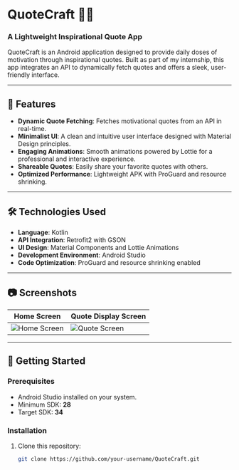 # QuoteCraft 📜✨  
### A Lightweight Inspirational Quote App  

QuoteCraft is an Android application designed to provide daily doses of motivation through inspirational quotes. Built as part of my internship, this app integrates an API to dynamically fetch quotes and offers a sleek, user-friendly interface.  

---

## 🌟 Features  

- **Dynamic Quote Fetching**: Fetches motivational quotes from an API in real-time.  
- **Minimalist UI**: A clean and intuitive user interface designed with Material Design principles.  
- **Engaging Animations**: Smooth animations powered by Lottie for a professional and interactive experience.  
- **Shareable Quotes**: Easily share your favorite quotes with others.  
- **Optimized Performance**: Lightweight APK with ProGuard and resource shrinking.  

---

## 🛠️ Technologies Used  

- **Language**: Kotlin  
- **API Integration**: Retrofit2 with GSON  
- **UI Design**: Material Components and Lottie Animations  
- **Development Environment**: Android Studio  
- **Code Optimization**: ProGuard and resource shrinking enabled  

---

## 📷 Screenshots  

| **Home Screen**            | **Quote Display Screen**      |  
|-----------------------------|-------------------------------|  
| ![Home Screen](path-to-home-screenshot) | ![Quote Screen](path-to-quote-screenshot) |  

---

## 🚀 Getting Started  

### Prerequisites  
- Android Studio installed on your system.  
- Minimum SDK: **28**  
- Target SDK: **34**  

### Installation  
1. Clone this repository:  
   ```bash  
   git clone https://github.com/your-username/QuoteCraft.git  
